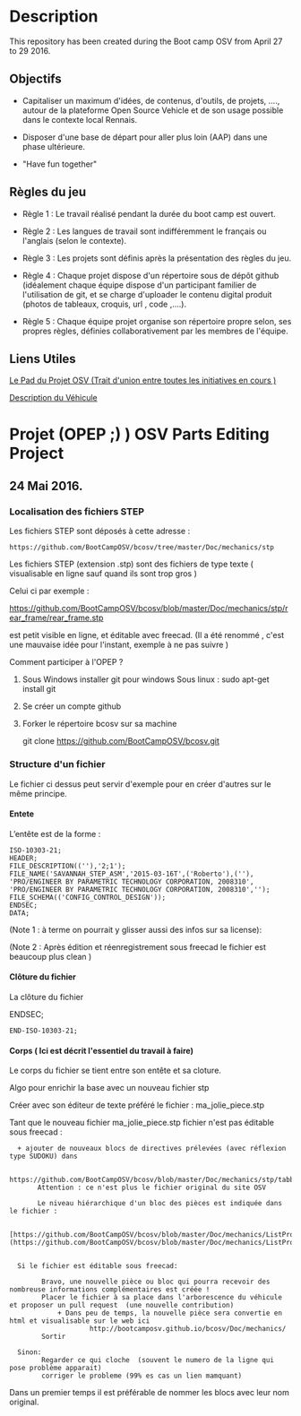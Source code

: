 # Description 

This repository has been created during the Boot camp OSV from April 27 to 29  2016. 



## Objectifs

+ Capitaliser un maximum d'idées, de contenus, d'outils, de projets, ...., autour de la plateforme Open Source Vehicle
et de son usage possible dans le contexte local Rennais.

+ Disposer d'une base de départ pour aller plus loin (AAP) dans une phase ultérieure.

+ "Have fun together" 

## Règles du jeu 

+ Règle 1 : Le travail réalisé pendant la durée du boot camp est ouvert. 

+ Règle 2 : Les langues de travail sont indifféremment le français ou l'anglais (selon le contexte).

+ Règle 3 : Les projets sont définis après la présentation des règles du jeu.

+ Règle 4 : Chaque projet  dispose d'un répertoire sous de dépôt github (idéalement chaque équipe dispose d'un participant familier de l'utilisation de git, et se charge d'uploader le contenu digital produit (photos de tableaux, croquis, url , code ,....).

+ Règle 5 : Chaque équipe projet organise son répertoire propre selon, ses propres règles, définies collaborativement par les membres de l'équipe. 


## Liens Utiles

[Le Pad du Projet OSV (Trait d'union entre toutes les initiatives en cours ) ](https://annuel.framapad.org/p/osv-rennes)

[Description du Véhicule](http://bootcamposv.github.io/bcosv/)



# Projet (OPEP ;) )  OSV Parts Editing Project  

## 24 Mai 2016.

### Localisation des fichiers STEP

Les fichiers STEP sont déposés  à cette adresse  :

    https://github.com/BootCampOSV/bcosv/tree/master/Doc/mechanics/stp

Les fichiers STEP (extension .stp)  sont des fichiers de type texte ( visualisable en ligne sauf quand ils sont trop gros )

Celui ci par exemple :

https://github.com/BootCampOSV/bcosv/blob/master/Doc/mechanics/stp/rear_frame/rear_frame.stp

est petit visible en ligne, et éditable avec freecad. (Il a été renommé , c'est une mauvaise idée pour l'instant, exemple à ne pas suivre )


Comment participer à l'OPEP ?

1) Sous Windows installer git pour windows
    Sous linux : sudo apt-get install git
2) Se créer un compte github
3) Forker le répertoire bcosv sur sa machine

    git clone https://github.com/BootCampOSV/bcosv.git



### Structure d'un fichier

Le fichier ci dessus peut servir d'exemple pour en créer d'autres sur le même principe.

#### Entete

L’entête est de la forme :


	ISO-10303-21;
	HEADER;
	FILE_DESCRIPTION((''),'2;1');
	FILE_NAME('SAVANNAH_STEP_ASM','2015-03-16T',('Roberto'),(''),
	'PRO/ENGINEER BY PARAMETRIC TECHNOLOGY CORPORATION, 2008310',
	'PRO/ENGINEER BY PARAMETRIC TECHNOLOGY CORPORATION, 2008310','');
	FILE_SCHEMA(('CONFIG_CONTROL_DESIGN'));
	ENDSEC;
	DATA;

(Note 1 : à terme on pourrait y glisser aussi des infos sur sa license):

(Note 2 : Après édition et réenregistrement sous freecad le fichier est beaucoup plus clean )


#### Clôture du fichier

La clôture du fichier

ENDSEC;

	END-ISO-10303-21;


#### Corps ( Ici  est décrit l'essentiel  du travail à faire)

Le corps du fichier se tient entre son entête et sa cloture.
 
Algo pour enrichir la base avec un nouveau fichier stp

Créer avec son éditeur de texte préféré le fichier : ma_jolie_piece.stp

Tant que le nouveau fichier ma_jolie_piece.stp fichier n'est pas éditable sous freecad :

      + ajouter de nouveaux blocs de directives prélevées (avec réflexion type SUDOKU) dans
 
           https://github.com/BootCampOSV/bcosv/blob/master/Doc/mechanics/stp/tabby2.stp
           Attention : ce n'est plus le fichier original du site OSV
          
           Le niveau hiérarchique d'un bloc des pièces est indiquée dans le fichier :
         
           [https://github.com/BootCampOSV/bcosv/blob/master/Doc/mechanics/ListProduct.txt](https://github.com/BootCampOSV/bcosv/blob/master/Doc/mechanics/ListProduct.txt)
           

      Si le fichier est éditable sous freecad:

            Bravo, une nouvelle pièce ou bloc qui pourra recevoir des nombreuse informations complémentaires est créée ! 
            Placer le fichier à sa place dans l'arborescence du véhicule et proposer un pull request  (une nouvelle contribution)
                + Dans peu de temps, la nouvelle pièce sera convertie en html et visualisable sur le web ici
                        http://bootcamposv.github.io/bcosv/Doc/mechanics/
            Sortir

      Sinon:
            Regarder ce qui cloche  (souvent le numero de la ligne qui pose problème apparait)
            corriger le probleme (99% es cas un lien mamquant)



Dans un premier temps il est préférable de nommer les blocs avec leur nom original.

